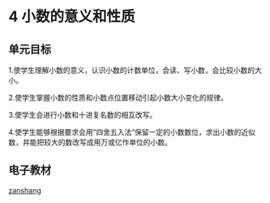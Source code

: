 # 4 小数的意义和性质

## 单元目标

1.使学生理解小数的意义，认识小数的计数单位，会读、写小数，会比较小数的大小。

2.使学生掌握小数的性质和小数点位置移动引起小数大小变化的规律。

3.使学生会进行小数和十进复名数的相互改写。

4.使学生能够根据要求会用“四舍五入法”保留一定的小数数位，求出小数的近似数，并能把较大的数改写成用万或亿作单位的小数。

## 电子教材

<Ebook grade="xxsx4b" :pages="32" :paged="58" ></Ebook>

[zanshang](../res/zanshang.md ':include')